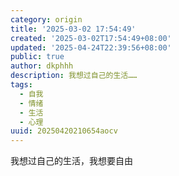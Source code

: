```yaml
---
category: origin
title: '2025-03-02 17:54:49'
created: '2025-03-02T17:54:49+08:00'
updated: '2025-04-24T22:39:56+08:00'
public: true
author: dkphhh
description: 我想过自己的生活……
tags:
  - 自我
  - 情绪
  - 生活
  - 心理
uuid: 20250420210654aocv
---
```


我想过自己的生活，我想要自由
